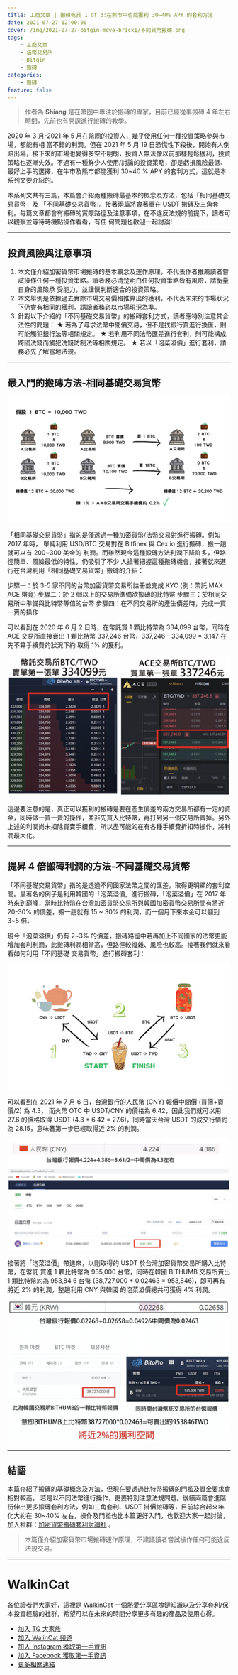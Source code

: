 ```yaml
---
title: 工商文章 | 搬磚乾貨 1 of 3:在熊市中也能獲利 30~40% APY 的套利方法
date: 2021-07-27 12:00:00
cover: /img/2021-07-27-bitgin-move-brick1/不同貨幣搬磚.png
tags:
    - 工商文章
    - 法幣交易所
    - Bitgin
    - 搬磚
categories:
    - 搬磚
feature: false
---
```

> 作者為 **Shiang** 是在幣圈中專注於搬磚的專家，目前已經從事搬磚 4 年左右時間，先前也有開課進行搬磚的教學。

2020 年 3 月-2021 年 5 月在幣圈的投資人，幾乎使用任何一種投資策略參與市場，都能有相 當不錯的利潤。但在 2021 年 5 月 19 日恐慌性下殺後，開始有人倒賠出場，接下來的市場也變得多空不明朗，投資人無法像以前那樣輕鬆獲利，投資策略也逐漸失效。不過有一種鮮少人使用/討論的投資策略，卻是虧損風險最低、最好上手的選擇，在牛市及熊市都能獲利 30~40 % APY 的套利方式，這就是本系列文要介紹的。

本系列文共有三篇，本篇會介紹兩種搬磚最基本的概念及方法，包括「相同基礎交易貨幣」及 「不同基礎交易貨幣」。接著兩篇將會著重在 USDT 搬磚及三角套利。每篇文章都會有搬磚的實際路徑及注意事項，在不違反法規的前提下，讀者可以觀察並等待時機點操作看看，有任 何問題也歡迎一起討論!

---
## 投資風險與注意事項

1. 本文僅介紹加密貨幣市場搬磚的基本觀念及運作原理，不代表作者推薦讀者嘗試操作任何一種投資策略。讀者務必清楚明白任何投資策略皆有風險，請衡量自身的風險承 受能力，並謹慎判斷適合的投資策略。
2. 本文舉例是依據過去實際市場交易價格推算出的獲利，不代表未來的市場狀況下仍會有相同的獲利。請讀者務必以市場現況為準。
3. 針對以下介紹的「不同基礎交易貨幣」的搬磚套利方式，讀者應特別注意其合法性的問題：
★ 若為了尋求法幣中間價交易，但不是找銀行買進行換匯，則可能觸犯銀行法等相關規定。
★ 若利用不同法幣匯差進行套利，則可能構成跨國洗錢而觸犯洗錢防制法等相關規定。
★ 若以「泡菜溢價」進行套利，請務必先了解當地法規。

---
## 最入門的搬磚方法-相同基礎交易貨幣

![img](/img/2021-07-27-bitgin-move-brick1/相同貨幣搬磚.png)

「相同基礎交易貨幣」指的是僅透過一種加密貨幣/法幣交易對進行搬磚。例如 2017 年時， 單純利用 USD/BTC 交易對在 Bitfinex 與 Cex.io 進行搬磚，搬一趟就可以有 200~300 美金的 利潤。而雖然現今這種搬磚方法利潤下降許多，但路徑簡單、風險最低的特性，仍吸引了不少 人搶著把握這種搬磚機會，接著就來進行在台灣利用「相同基礎交易貨幣」搬磚的介紹：

步驟一：於 3-5 家不同的台幣加密貨幣交易所註冊並完成 KYC (例：幣託 MAX ACE 幣竟)
步驟二：於 2 個以上的交易所準備欲搬磚的比特幣 
步驟三：於相同交易所中準備與比特幣等值的台幣 
步驟四：在不同交易所的產生價差時，完成一買一賣的操作

可以看到在 2020 年 6 月 2 日時，在幣託買 1 顆比特幣為 334,099 台幣，同時在 ACE 交易所直接賣出 1 顆比特幣 337,246 台幣，337,246 - 334,099 = 3,147 在先不算手續費的狀況下約 取得 1% 的獲利。

![img](/img/2021-07-27-bitgin-move-brick1/台灣交易所BTC價格.png)

這邊要注意的是，真正可以獲利的搬磚是要在產生價差的兩方交易所都有一定的資金，同時做一買一賣的操作，並非先買入比特幣，再打到另一個交易所賣掉。另外上述的利潤尚未扣除買賣手續費，所以盡可能的在有各種手續費折扣時操作，將利潤最大化。

---
## 提昇 4 倍搬磚利潤的方法-不同基礎交易貨幣

「不同基礎交易貨幣」指的是透過不同國家法幣之間的匯差，取得更明顯的套利空間。最著名的例子是利用韓國的「泡菜溢價」進行搬磚，「泡菜溢價」在 2017 年時來到巔峰，當時比特幣在台灣加密貨幣交易所與韓國加密貨幣交易所間有將近 20-30% 的價差，搬一趟就有 15 ~ 30% 的利潤，而一個月下來本金可以翻到 3~5 倍。

現今「泡菜溢價」仍有 2~3% 的價差，搬磚路徑中若再加上不同國家的法幣更能增加套利利潤，此搬磚利潤相當高，但路徑較複雜、風險也較高。接著我們就來看看如何利用「不同基礎 交易貨幣」進行搬磚套利：

![img](/img/2021-07-27-bitgin-move-brick1/不同貨幣搬磚.png)

可以看到在 2021 年 7 月 6 日，台灣銀行的人民幣 (CNY) 報價中間價 (買價+賣價/2) 為 4.3， 而火幣 OTC 中 USDT/CNY 的價格為 6.42，因此我們就可以用 27.6 的價格取得 USDT (4.3 * 6.42 = 27.6)，同時當天台灣 USDT 的成交行情約為 28.15，意味著第一步已經取得近 2% 的利潤。

![img](/img/2021-07-27-bitgin-move-brick1/人民幣價格.png)

接著將「泡菜溢價」帶進來，以剛取得的 USDT 於台灣加密貨幣交易所購入比特幣，在幣託 買進 1 顆比特幣為 935,000 台幣，同時在韓國 BITHUMB 交易所賣出 1 顆比特幣約為 953,84 6 台幣 (38,727,000 * 0.02463 = 953,846)，即可再有將近 2% 的利潤，整趟利用 CNY 與韓國 的泡菜溢價總共可獲得 4% 利潤。

![img](/img/2021-07-27-bitgin-move-brick1/韓國「泡菜溢價」.png)

---
## 結語

本篇介紹了搬磚的基礎概念及方法，但現在要透過比特幣搬磚的門檻及資金要求會相對較高， 若是以不同法幣進行操作，更要特別注意法規問題。後續兩篇會進階衍伸出更多搬磚套利方法，例如三角套利、USDT 掛價搬磚等，目前綜合起來年化大約在 30~40% 左右，操作及門檻也比本篇更好入門，也歡迎大家一起討論，加入社群：[加密貨幣搬磚套利討論社](https://www.facebook.com/%E5%8A%A0%E5%AF%86%E8%B2%A8%E5%B9%A3%E6%90%AC%E7%A3%9A%E5%A5%97%E5%88%A9%E8%A8%8E%E8%AB%96%E7%A4%BE-110177258020160) 。

> 本篇僅介紹加密貨幣市場搬磚運作原理，不建議讀者嘗試操作任何可能違反法規交易。

---
# WalkinCat
各位讀者們大家好，這裡是 WalkinCat 一個熱愛分享區塊鏈知識以及分享套利/保本投資經驗的社群，希望可以在未來的時間分享更多有趣的產品及使用心得。

- [加入 TG 大家族](https://t.me/walkincat)
- [加入 WalinCat 頻道](https://t.me/walkincat2020)
- [加入 Instagram 獲取第一手資訊](https://bit.ly/2TgZ6ou)
- [加入 Facebook 獲取第一手資訊](https://bit.ly/3xMmPMd)
- [更多相關連結](https://linktr.ee/walkincat)
